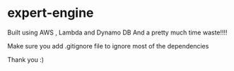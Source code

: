 # expert-engine

Built using AWS , Lambda and Dynamo DB 
And a pretty much time waste!!!!

Make sure you add .gitignore file to ignore most of the dependencies

Thank you :)
